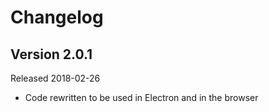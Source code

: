 # Changelog

## Version 2.0.1

Released 2018-02-26

- Code rewritten to be used in Electron and in the browser
